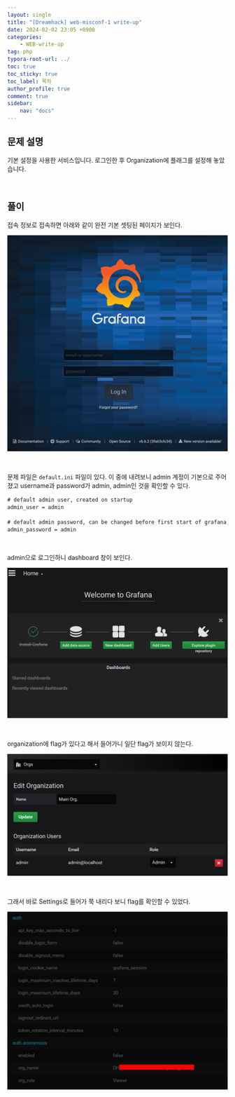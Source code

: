 ```yaml
---
layout: single
title: "[Dreamhack] web-misconf-1 write-up"
date: 2024-02-02 23:05 +0900
categories: 
    - WEB-write-up
tag: php
typora-root-url: ../
toc: true
toc_sticky: true
toc_label: 목차
author_profile: true
comment: true
sidebar:
    nav: "docs"
---
```




## 문제 설명

기본 설정을 사용한 서비스입니다.
로그인한 후 Organization에 플래그를 설정해 놓았습니다.

<br>

## 풀이

접속 정보로 접속하면 아래와 같이 완전 기본 셋팅된 페이지가 보인다. 

![image-20240202231133030](/images/2024-02-02-web-misconf-1/image-20240202231133030.png)

<br>

문제 파일은 `default.ini` 파일이 있다. 이 중에 내려보니 admin 계정이 기본으로 주어졌고 username과 password가 admin, admin인 것을 확인할 수 있다.

```default
# default admin user, created on startup
admin_user = admin

# default admin password, can be changed before first start of grafana, or in profile settings
admin_password = admin
```

<br>

admin으로 로그인하니 dashboard 창이 보인다. 

![image-20240202232558563](/images/2024-02-02-web-misconf-1/image-20240202232558563.png)

<br>

organization에 flag가 있다고 해서 들어가니 일단 flag가 보이지 않는다. 

![image-20240202232911172](/images/2024-02-02-web-misconf-1/image-20240202232911172.png)

<br>

그래서 바로 Settings로 들어가 쭉 내리다 보니 flag를 확인할 수 있었다.

![image-20240202235741938](/images/2024-02-02-web-misconf-1/image-20240202235741938.png)